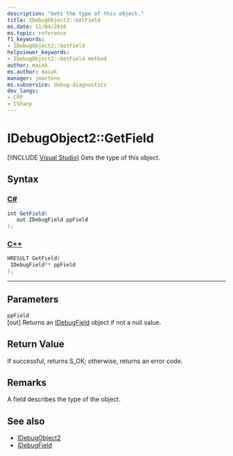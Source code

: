 ```yaml
---
description: "Gets the type of this object."
title: IDebugObject2::GetField
ms.date: 11/04/2016
ms.topic: reference
f1_keywords:
- IDebugObject2::GetField
helpviewer_keywords:
- IDebugObject2::GetField method
author: maiak
ms.author: maiak
manager: jmartens
ms.subservice: debug-diagnostics
dev_langs:
- CPP
- CSharp
---
```

# IDebugObject2::GetField

 [!INCLUDE [Visual Studio](~/includes/applies-to-version/vs-windows-only.md)]
Gets the type of this object.

## Syntax

### [C#](#tab/csharp)
```csharp
int GetField(
   out IDebugField ppField
);
```
### [C++](#tab/cpp)
```cpp
HRESULT GetField(
 IDebugField** ppField
);
```
---

## Parameters
`ppField`\
[out] Returns an [IDebugField](../../../extensibility/debugger/reference/idebugfield.md) object if not a null value.

## Return Value
 If successful, returns S_OK; otherwise, returns an error code.

## Remarks
 A field describes the type of the object.

## See also
- [IDebugObject2](../../../extensibility/debugger/reference/idebugobject2.md)
- [IDebugField](../../../extensibility/debugger/reference/idebugfield.md)
